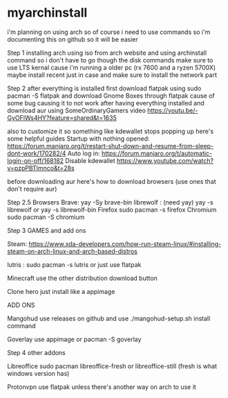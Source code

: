# myarchinstall
i'm planning on using arch so of course i need to use commands so i'm documenting this on github so it will be easier 

Step 1 installing arch using iso from arch website and using archinstall command so i don't have to go though the disk commands 
make sure to use LTS kernal cause i'm running a older pc (rx 7600 and a ryzen 5700X) maybe install recent just in case
and make sure to install the network part

Step 2 after everything is installed first download flatpak using sudo pacman -S flatpak 
and download Gnome Boxes through flatpak cause of some bug causing it to not work after having everything installed
and download aur using SomeOrdinaryGamers video 
https://youtu.be/-GyOFlWs4HY?feature=shared&t=1635

also to customize it so something like kdewallet stops popping up here's some helpful guides 
Startup with nothing opened: https://forum.manjaro.org/t/restart-shut-down-and-resume-from-sleep-dont-work/170282/4
Auto log in: https://forum.manjaro.org/t/automatic-login-on-off/168182 
Disable kdewallet https://www.youtube.com/watch?v=pzpPBTlmnco&t=28s

before downloading aur here's how to download browsers (use ones that don't require aur)

Step 2.5 Browsers
Brave: yay -Sy brave-bin 
librewolf : (need yay) yay -s librewolf or yay -s librewolf-bin
Firefox sudo pacman -s firefox
Chromium sudo pacman -S chromium

Step 3 GAMES and add ons 

Steam:
https://www.xda-developers.com/how-run-steam-linux/#installing-steam-on-arch-linux-and-arch-based-distros

lutris : sudo pacman -s lutris or just use flatpak

Minecraft use the other distribution download button 

Clone hero just install like a appimage

ADD ONS 

Mangohud use releases on github and use ./mangohud-setup.sh install command

Goverlay use appimage or pacman -S goverlay

Step 4 other addons 

Libreoffice sudo pacman libreoffice-fresh or libreoffice-still (fresh is what windows version has)

Protonvpn use flatpak unless there's another way on arch to use it 




